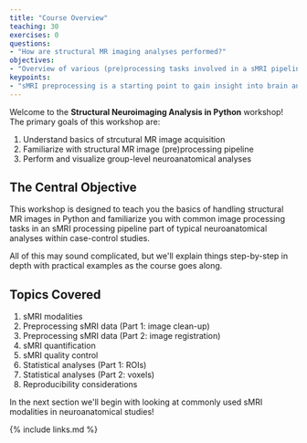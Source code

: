 ```yaml
---
title: "Course Overview"
teaching: 30
exercises: 0
questions:
- "How are structural MR imaging analyses performed?"
objectives:
- "Overview of various (pre)processing tasks involved in a sMRI pipeline and subsequent statistical analyses"
keypoints:
- "sMRI preprocessing is a starting point to gain insight into brain anatomy and its variations"
---
```


Welcome to the **Structural Neuroimaging Analysis in Python** workshop! The primary goals of this workshop are:

1. Understand basics of strcutural MR image acquisition
2. Familiarize with structural MR image (pre)processing pipeline
3. Perform and visualize group-level neuroanatomical analyses

## The Central Objective

This workshop is designed to teach you the basics of handling structural MR images in Python and familiarize you with common image processing tasks in an sMRI processing pipeline part of typical neuroanatomical analyses within case-control studies. 

All of this may sound complicated, but we'll explain things step-by-step in depth with practical examples as the course goes along.

## Topics Covered

1. sMRI modalities 
2. Preprocessing sMRI data (Part 1: image clean-up)
3. Preprocessing sMRI data (Part 2: image registration)
4. sMRI quantification
5. sMRI quality control
6. Statistical analyses (Part 1: ROIs)
7. Statistical analyses (Part 2: voxels)
8. Reproducibility considerations 

In the next section we'll begin with looking at commonly used sMRI modalities in neuroanatomical studies!

{% include links.md %}

